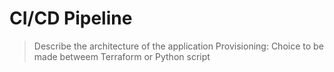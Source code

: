 # CI/CD Pipeline
> Describe the architecture of the application
> Provisioning: Choice to be made betweem Terraform or Python script